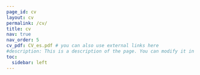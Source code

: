 ```yaml
---
page_id: cv
layout: cv
permalink: /cv/
title: cv
nav: true
nav_order: 5
cv_pdf: CV_es.pdf # you can also use external links here
#description: This is a description of the page. You can modify it in '_pages/cv.md'. You can also change or remove the top pdf download button.
toc:
  sidebar: left
---
```

